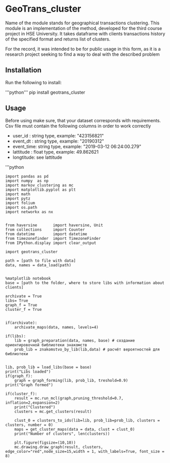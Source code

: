 # GeoTrans_cluster

Name of the module stands for geographical transactions clustering. This module is an implementation of the method, developed for the third course project in HSE University. It takes dataframe with clients transactions history of the
specified format and returns list of clusters.

For the record, it was intended to be for public usage in this form, as it is a research project seeking to find a way to deal with the described problem

## Installation

Run the following to install:

'''python'''
    pip install geotrans_cluster


## Usage

Before using make sure, that your dataset corresponds with requirements. Csv file must contain the following columns in order to work correctly

* user_id   :   string type, example: "423156821"
* event_dt  :   string type, example: "20190312"
* event_time:   string type, example: "2019-03-12 06:24:00.279"
* lattitude :   float  type, example: 49.862621
* longtitude:   see lattitude

'''python

    import pandas as pd
    import numpy  as np
    import markov_clustering as mc
    import matplotlib.pyplot as plt
    import math
    import pytz
    import folium
    import os.path
    import networkx as nx


    from haversine       import haversine, Unit
    from collections     import Counter
    from datetime        import datetime
    from timezonefinder  import TimezoneFinder
    from IPython.display import clear_output

    import geotrans_cluster

    path = [path to file with data]
    data, names = data_load(path)


    %matplotlib notebook
    base = [path to the folder, where to store libs with information about clients]

    archivate = True
    libs= True
    graph_f = True
    cluster_f = True


    if(archivate):
        archivate_maps(data, names, levels=4)

    if(libs):
        lib = graph_preparation(data, names, base) # создание ориентировочной библиотеки знакомств
        prob_lib = znakomstvo_by_lib(lib,data) # расчёт вероятностей для библиотеки


    lib, prob_lib = load_libs(base = base)
    print("Libs loaded")
    if(graph_f):
        graph = graph_forming(lib, prob_lib, treshold=0.9)
    print("Graph formed")

    if(cluster_f):
        result = mc.run_mcl(graph,pruning_threshold=0.7, inflation=2,expansion=2) 
        print("Clustered")
        clusters = mc.get_clusters(result)

        clust_0 = clusters_to_ids(lib=lib, prob_lib=prob_lib, clusters = clusters, number = 0)
        maps = get_cluster_maps(data = data, clust = clust_0)
        print("Number of clusters", len(clusters))

        plt.figure(figsize=(10,10))
        mc.drawing.draw_graph(result, clusters, edge_color="red",node_size=15,width = 1, with_labels=True, font_size = 8)
